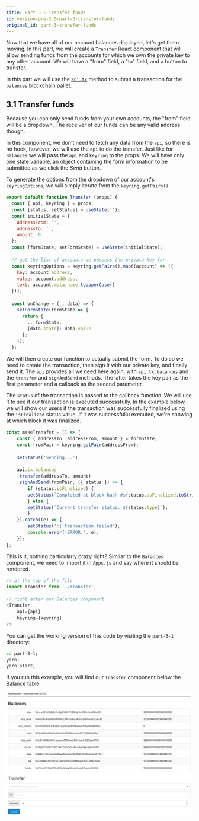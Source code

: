 ```yaml
---
title: Part 3 - Transfer funds
id: version-pre-2.0-part-3-transfer-funds
original_id: part-3-transfer-funds
---
```


Now that we have all of our account balances displayed, let's get them moving. In this part, we will create a `Transfer` React component that will allow sending funds from the accounts for which we own the private key to any other account. We will have a "from" field, a "to" field, and a button to transfer.

In this part we will use the [`api.tx`](https://polkadot.js.org/api/METHODS_EXTRINSICS.html) method to submit a transaction for the `balances` blockchain pallet.

## 3.1 Transfer funds

Because you can only send funds from your own accounts, the "from" field will be a dropdown. The receiver of our funds can be any valid address though.

In this component, we don't need to fetch any data from the `api`, so there is no hook, however, we will use the `api` to do the transfer. Just like for `Balances` we will pass the `api` and `keyring` to the props. We will have only one state variable, an object containing the form information to be submitted as we click the *Send* button.

To generate the options from the dropdown of our account's `keyringOptions`, we will simply iterate from the `keyring.getPairs()`.

```js
export default function Transfer (props) {
  const { api, keyring } = props;
  const [status, setStatus] = useState('');
  const initialState = {
    addressFrom: '',
    addressTo: '',
    amount: 0
  };
  const [formState, setFormState] = useState(initialState);

  // get the list of accounts we possess the private key for
  const keyringOptions = keyring.getPairs().map((account) => ({
    key: account.address,
    value: account.address,
    text: account.meta.name.toUpperCase()
  }));

  const onChange = (_, data) => {
    setFormState(formState => {
      return {
        ...formState,
        [data.state]: data.value
      };
    });
  };
```

We will then create our function to actually submit the form. To do so we need to create the transaction, then sign it with our private key, and finally send it. The `api` provides all we need here again, with `api.tx.balances` and the `transfer` and `signAndSend` methods. The latter takes the key pair as the first parameter and a callback as the second parameter.

The `status` of the transaction is passed to the callback function. We will use it to see if our transaction is executed successfully. In the example below, we will show our users if the transaction was successfully finalized using the `isFinalized` status value. If it was successfullu executed, we're showing at which block it was finalized.

```js
const makeTransfer = () => {
    const { addressTo, addressFrom, amount } = formState;
    const fromPair = keyring.getPair(addressFrom);

    setStatus('Sending...');

    api.tx.balances
    .transfer(addressTo, amount)
    .signAndSend(fromPair, ({ status }) => {
        if (status.isFinalized) {
        setStatus(`Completed at block hash #${status.asFinalized.toString()}`);
        } else {
        setStatus(`Current transfer status: ${status.type}`);
        }
    }).catch((e) => {
        setStatus(':( transaction failed');
        console.error('ERROR:', e);
    });
};
```

This is it, nothing particularly crazy right?
Similar to the `Balances` component, we need to import it in `Apps.js` and say where it should be rendered.

```js
// at the top of the file
import Transfer from './Transfer';

// right after our Balances component
<Transfer
    api={api}
    keyring={keyring}
/>
```

You can get the working version of this code by visiting the `part-3-1` directory:

```bash
cd part-3-1;
yarn;
yarn start;
```

If you run this example, you will find our `Transfer` component below the Balance table.  

![All balances](/docs/assets/tutorials/substrate-front-end/part-3-1.jpg)


